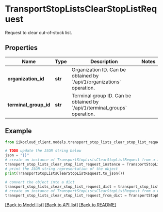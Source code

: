 # TransportStopListsClearStopListRequest

Request to clear out-of-stock list.

## Properties

Name | Type | Description | Notes
------------ | ------------- | ------------- | -------------
**organization_id** | **str** | Organization ID.                Can be obtained by &#x60;/api/1/organizations&#x60; operation. | 
**terminal_group_id** | **str** | Terminal group ID.                Can be obtained by &#x60;/api/1/terminal_groups&#x60; operation. | 

## Example

```python
from iikocloud_client.models.transport_stop_lists_clear_stop_list_request import TransportStopListsClearStopListRequest

# TODO update the JSON string below
json = "{}"
# create an instance of TransportStopListsClearStopListRequest from a JSON string
transport_stop_lists_clear_stop_list_request_instance = TransportStopListsClearStopListRequest.from_json(json)
# print the JSON string representation of the object
print(TransportStopListsClearStopListRequest.to_json())

# convert the object into a dict
transport_stop_lists_clear_stop_list_request_dict = transport_stop_lists_clear_stop_list_request_instance.to_dict()
# create an instance of TransportStopListsClearStopListRequest from a dict
transport_stop_lists_clear_stop_list_request_from_dict = TransportStopListsClearStopListRequest.from_dict(transport_stop_lists_clear_stop_list_request_dict)
```
[[Back to Model list]](../README.md#documentation-for-models) [[Back to API list]](../README.md#documentation-for-api-endpoints) [[Back to README]](../README.md)


